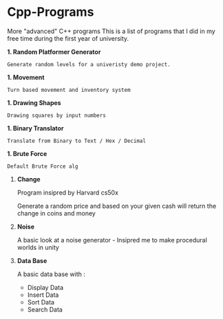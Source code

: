 # Cpp-Programs
 More "advanced" C++ programs
This is a list of programs that I did in my free time during the first year of university.

**1. Random Platformer Generator**

    Generate random levels for a univeristy demo project.
    
**1. Movement**

    Turn based movement and inventory system
    
**1. Drawing Shapes**

    Drawing squares by input numbers
    
**1. Binary Translator**

    Translate from Binary to Text / Hex / Decimal
    
**1. Brute Force**

    Default Brute Force alg
    
1. **Change**

    Program insipred by Harvard cs50x
    
    Generate a random price and based on your given cash will return the change in coins and money
    
1. **Noise**

    A basic look at a noise generator - Insipred me to make procedural worlds in unity
    
1. **Data Base**

    A basic data base with :
    * Display Data
    * Insert Data
    * Sort Data
    * Search Data
